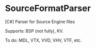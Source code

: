 # SourceFormatParser
 [C#] Parser for Source Engine files

Supports: BSP (not fully), KV.

To do: MDL, VTX, VVD, VHV, VTF, etc.
